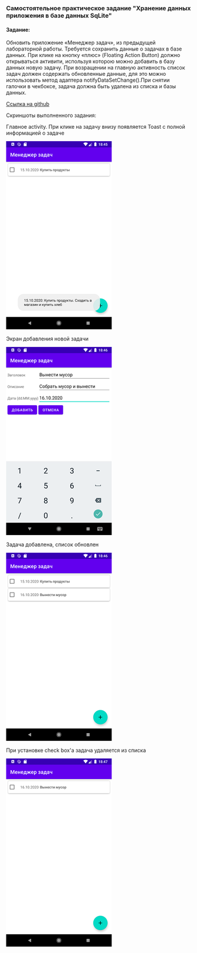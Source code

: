 ### Самостоятельное практическое задание "Хранение данных приложения в базе данных SqLite"

#### Задание:
Обновить приложение «Менеджер задач», из предыдущей лабораторной работы. Требуется сохранить данные о задачах в базе данных. При клике на кнопку «плюс» (Floating Action Button) должно открываться активити, используя которою можно добавить в базу данных новую задачу. При возращении на главную активность список задач должен содержать обновленные данные, для это можно использовать метод адаптера notifyDataSetChange().При снятии галочки в чекбоксе, задача должна быть удалена из списка и базы данных.

[Ссылка на github](https://github.com/averveiko/android/tree/main/DSTU/hw6)

Скриншоты выполненного задания:

Главное activity. При клике на задачу внизу появляется Toast с полной информацией о задаче

![Main screen](scr/scr01.png)

Экран добавления новой задачи

![Main screen](scr/scr02.png)

Задача добавлена, список обновлен

![Main screen](scr/scr03.png)

При установке check box'а задача удаляется из списка

![Main screen](scr/scr04.png)